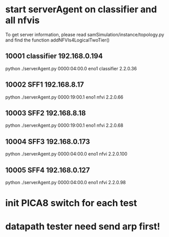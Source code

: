 # start serverAgent on classifier and all nfvis
<!-- ## server2
python ./serverAgent.py 0000:04:00.1  eno2 nfvi 2.2.0.98 -->

To get server information, please read samSimulation/instance/topology.py and find the function addNFVIs4LogicalTwoTier()

## 10001 classifier 192.168.0.194
<!-- python ./serverAgent.py  0000:04:00.0 br1 classifier 2.2.0.36 -->
python ./serverAgent.py  0000:04:00.0 eno1 classifier 2.2.0.36

## 10002 SFF1 192.168.8.17
python ./serverAgent.py  0000:19:00.1 eno1 nfvi 2.2.0.66

## 10003 SFF2 192.168.8.18
python ./serverAgent.py  0000:19:00.1 eno1 nfvi 2.2.0.68

## 10004 SFF3 192.168.0.173
python ./serverAgent.py  0000:04:00.0 eno1 nfvi 2.2.0.100

## 10005 SFF4 192.168.0.127
python ./serverAgent.py  0000:04:00.0 eno1 nfvi 2.2.0.98

# init PICA8 switch for each test

# datapath tester need send arp first!


